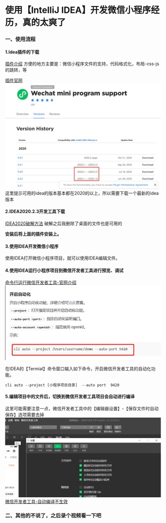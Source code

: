 # 使用【IntelliJ IDEA】开发微信小程序经历，真的太爽了

### 一、使用流程

#### 1.Idea插件的下载

[插件介绍][wechat-plugin1]
方便的地方主要是：微信小程序文件的支持，代码格式化，布局-css-js的跳转，等

[插件官网][wechat-plugin]
![](使用IDEA开发微信小程序_files/1.jpg)
这里提示可用的idea的版本基本都在2020的以上，所以需要下载一个最新的idea版本

#### 2.IDEA2020.2.3开发工具下载
[IDEA2020破解方法][idea2020]
破解之后我删除了桌面的文件也是可用的

**安装后将上面的插件安装上。**

#### 3.使用IDEA开发微信小程序
使用IDEA打开微信小程序项目，就可以使用IDEA编辑文件。

#### 4.使用IDEA运行小程序项目到微信开发者工具进行预览、调试
[命令行运行微信开发者工具-官网介绍][wechat-tools-cli]
![](使用IDEA开发微信小程序_files/2.jpg)

在IDEA的【Termial】命令窗口输入如下命令，开启微信开发者工具的自动化功能。
```
cli auto --project [小程序项目目录]  --auto port  9420 
```
#### 5.编辑项目中的文件后，切换到微信开发者工具项目会自动进行编译
这里可能需要注意一点，微信开发者工具中的【编辑器设置】-【保存文件时自动保存】选项需要去掉
![](使用IDEA开发微信小程序_files/3.jpg)
[微信开发者工具-自动编译不生效][wechat-tools-bug]


### 二、其他的不说了，之后录个视频看一下吧




[idea2020]:https://www.jb51.net/article/197138.htm
[wechat-plugin]:https://plugins.jetbrains.com/plugin/13396-wechat-mini-program-support/versions/
[wechat-plugin1]:https://developers.weixin.qq.com/community/develop/article/doc/000e48ad878160f7db89fc1915bc13
[wechat-tools-cli]:https://developers.weixin.qq.com/miniprogram/dev/devtools/cli.html#%E8%87%AA%E5%8A%A8%E9%A2%84%E8%A7%88
[wechat-tools-bug]:https://blog.csdn.net/a_yue10/article/details/106763523